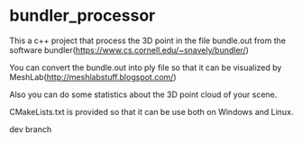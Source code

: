# bundler_processor

This a c++ project that process the 3D point in the file bundle.out from
the software bundler(https://www.cs.cornell.edu/~snavely/bundler/)

You can convert the bundle.out into ply file so that it can be visualized
by MeshLab(http://meshlabstuff.blogspot.com/)

Also you can do some statistics about the 3D point cloud of your scene.

CMakeLists.txt is provided so that it can be use both on Windows and Linux.

dev branch